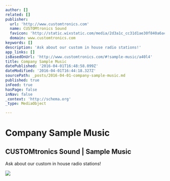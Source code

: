 ```yaml
---
author: []
related: []
publisher:
  url: 'http://www.customtronics.com'
  name: CUSTOMtronics Sound
  favicon: 'http://static.wixstatic.com/media/2d3a1c_cc31d1ae30f840a6aca279510ec3b03e.jpg/v1/fill/w_16%2Ch_16%2Clg_1/2d3a1c_cc31d1ae30f840a6aca279510ec3b03e.jpg'
  domain: www.customtronics.com
keywords: []
description: 'Ask about our custom in house radio stations!'
app_links: []
isBasedOnUrl: 'http://www.customtronics.com/#!sample-music/a40l4'
title: Company Sample Music
datePublished: '2016-04-01T16:48:58.099Z'
dateModified: '2016-04-01T16:44:18.327Z'
sourcePath: _posts/2016-04-01-company-sample-music.md
published: true
inFeed: true
hasPage: false
inNav: false
_context: 'http://schema.org'
_type: MediaObject

---
```

# Company Sample Music

<article style=""><h1>CUSTOMtronics Sound | Sample Music</h1><p>Ask about our custom in house radio stations!</p><img src="https://static.wixstatic.com/media/2d3a1c_7531f85a6e9340e9bfdc271a6d0d85ea.jpg" /></article>